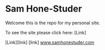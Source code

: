 # Sam Hone-Studer

Welcome this is the repo for my personal site.

To see the site please click here: [Link]

[Link][link]
[link] www.samhonestuder.com
